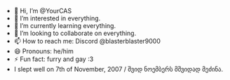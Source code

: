 - 👋 Hi, I’m @YourCAS
- 👀 I’m interested in everything.
- 🌱 I’m currently learning everything.
- 💞️ I’m looking to collaborate on everything.
- 📫 How to reach me: Discord @blasterblaster9000
- 😄 Pronouns: he/him
- ⚡ Fun fact: furry and gay :3
- I slept well on 7th of November, 2007 / შვიდ ნოემბერს მშვიდად მეძინა.
